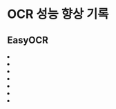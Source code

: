 # OCR 성능 향상 기록

## EasyOCR 
<li></li>
<li></li>
<li></li>

<li></li>
<li></li>




<li></li>
<li></li>





